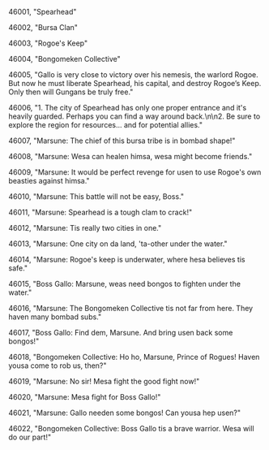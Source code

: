 ﻿46001, "Spearhead"

46002, "Bursa Clan"

46003, "Rogoe's Keep"

46004, "Bongomeken Collective"

46005, "Gallo is very close to victory over his nemesis, the warlord Rogoe.  But now he must liberate Spearhead, his capital, and destroy Rogoe’s Keep.  Only then will Gungans be truly free."

46006, "1. The city of Spearhead has only one proper entrance and it's heavily guarded.  Perhaps you can find a way around back.\n\n2. Be sure to explore the region for resources... and for potential allies."

46007, "Marsune:  The chief of this bursa tribe is in bombad shape!"

46008, "Marsune:  Wesa can healen himsa, wesa might become friends."

46009, "Marsune:  It would be perfect revenge for usen to use Rogoe's own beasties against himsa."

46010, "Marsune:  This battle will not be easy, Boss."

46011, "Marsune:  Spearhead is a tough clam to crack!"

46012, "Marsune:  Tis really two cities in one."

46013, "Marsune:  One city on da land, 'ta-other under the water."

46014, "Marsune:  Rogoe's keep is underwater, where hesa believes tis safe."

46015, "Boss Gallo:  Marsune, weas need bongos to fighten under the water."

46016, "Marsune:  The Bongomeken Collective tis not far from here.  They haven many bombad subs."

46017, "Boss Gallo:  Find dem, Marsune.  And bring usen back some bongos!"

46018, "Bongomeken Collective:  Ho ho, Marsune, Prince of Rogues!  Haven yousa come to rob us, then?"

46019, "Marsune:  No sir!  Mesa fight the good fight now!"

46020, "Marsune:  Mesa fight for Boss Gallo!"

46021, "Marsune:  Gallo needen some bongos!  Can yousa hep usen?"

46022, "Bongomeken Collective: Boss Gallo tis a brave warrior.  Wesa will do our part!"

